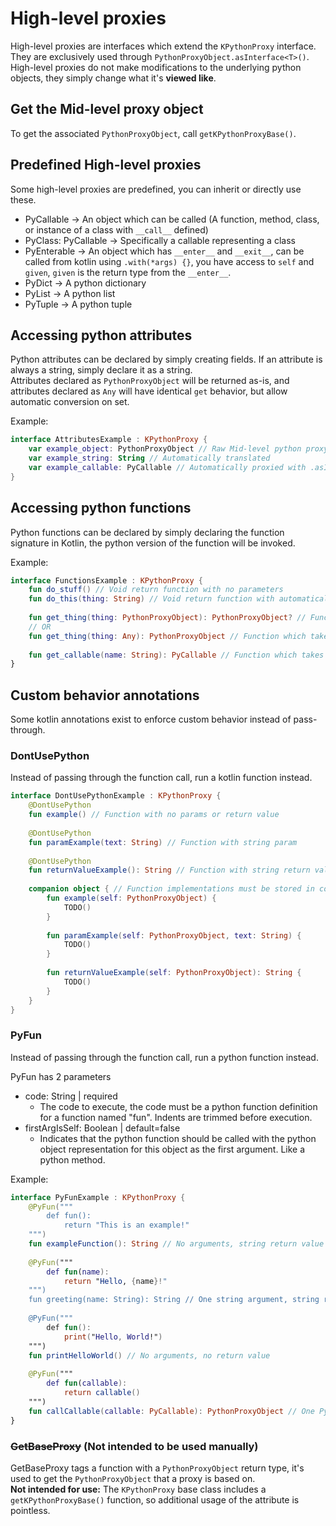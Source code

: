 # High-level proxies
High-level proxies are interfaces which extend the `KPythonProxy` interface. They are exclusively used through `PythonProxyObject.asInterface<T>()`.  
High-level proxies do not make modifications to the underlying python objects, they simply change what it's **viewed like**.

## Get the Mid-level proxy object
To get the associated `PythonProxyObject`, call `getKPythonProxyBase()`.

## Predefined High-level proxies
Some high-level proxies are predefined, you can inherit or directly use these.
* PyCallable -> An object which can be called (A function, method, class, or instance of a class with `__call__` defined)
* PyClass: PyCallable -> Specifically a callable representing a class
* PyEnterable -> An object which has `__enter__` and `__exit__`, can be called from kotlin using `.with(*args) {}`, you have access to `self` and `given`, `given` is the return type from the `__enter__`.
* PyDict -> A python dictionary
* PyList -> A python list
* PyTuple -> A python tuple

## Accessing python attributes
Python attributes can be declared by simply creating fields. If an attribute is always a string, simply declare it as a string.  
Attributes declared as `PythonProxyObject` will be returned as-is, and attributes declared as `Any` will have identical `get` behavior, but allow automatic conversion on set.  

Example:
```kotlin
interface AttributesExample : KPythonProxy {
    var example_object: PythonProxyObject // Raw Mid-level python proxy object
    var example_string: String // Automatically translated
    var example_callable: PyCallable // Automatically proxied with .asInterface<PyCallable>(), also allows setting. You should probably use a function here though.
}
```

## Accessing python functions
Python functions can be declared by simply declaring the function signature in Kotlin, the python version of the function will be invoked.

Example:
```kotlin
interface FunctionsExample : KPythonProxy {
    fun do_stuff() // Void return function with no parameters
    fun do_this(thing: String) // Void return function with automatically translated parameters
    
    fun get_thing(thing: PythonProxyObject): PythonProxyObject? // Function which takes one python object, and returns one python object (Not translated)
    // OR
    fun get_thing(thing: Any): PythonProxyObject // Function which takes one python object, and returns one python object (Automatically translated)
    
    fun get_callable(name: String): PyCallable // Function which takes one string, and returns one python object, viewed as PyCallable
}
```

## Custom behavior annotations
Some kotlin annotations exist to enforce custom behavior instead of pass-through.

### DontUsePython
Instead of passing through the function call, run a kotlin function instead.

```kotlin
interface DontUsePythonExample : KPythonProxy {
    @DontUsePython
    fun example() // Function with no params or return value
    
    @DontUsePython
    fun paramExample(text: String) // Function with string param
    
    @DontUsePython
    fun returnValueExample(): String // Function with string return value
    
    companion object { // Function implementations must be stored in companion with same name and signature (and PythonProxyObject as first argument)
        fun example(self: PythonProxyObject) {
            TODO()
        }
        
        fun paramExample(self: PythonProxyObject, text: String) {
            TODO()
        }
        
        fun returnValueExample(self: PythonProxyObject): String {
            TODO()
        }
    }
}
```

### PyFun
Instead of passing through the function call, run a python function instead.

PyFun has 2 parameters
* code: String | required
  * The code to execute, the code must be a python function definition for a function named "fun". Indents are trimmed before execution.
* firstArgIsSelf: Boolean | default=false
  * Indicates that the python function should be called with the python object representation for this object as the first argument. Like a python method.

Example:
```kotlin
interface PyFunExample : KPythonProxy {
    @PyFun("""
        def fun():
            return "This is an example!"
    """)
    fun exampleFunction(): String // No arguments, string return value
    
    @PyFun("""
        def fun(name):
            return "Hello, {name}!"
    """)
    fun greeting(name: String): String // One string argument, string return value
    
    @PyFun("""
        def fun():
            print("Hello, World!")
    """)
    fun printHelloWorld() // No arguments, no return value
    
    @PyFun("""
        def fun(callable):
            return callable()
    """)
    fun callCallable(callable: PyCallable): PythonProxyObject // One PyCallable python object argument, python object return value
}
```

### ~~GetBaseProxy~~ (Not intended to be used manually)
GetBaseProxy tags a function with a `PythonProxyObject` return type, it's used to get the `PythonProxyObject` that a proxy is based on.  
**Not intended for use:** The `KPythonProxy` base class includes a `getKPythonProxyBase()` function, so additional usage of the attribute is pointless.